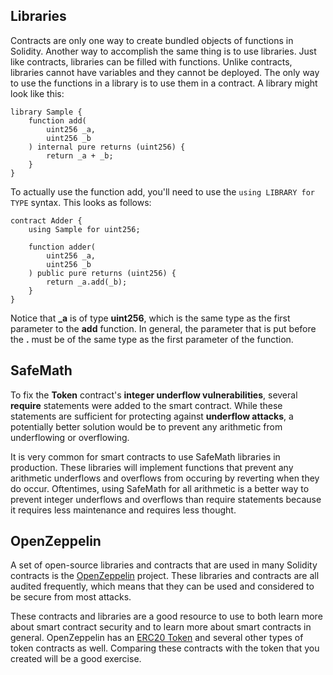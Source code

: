 ## Libraries
Contracts are only one way to create bundled objects of functions in Solidity. Another way to accomplish the same thing is to use libraries. Just like contracts, libraries can be filled with functions. Unlike contracts, libraries cannot have variables and they cannot be deployed. The only way to use the functions in a library is to use them in a contract. A library might look like this: 

``` 
library Sample {
    function add(
        uint256 _a,
        uint256 _b
    ) internal pure returns (uint256) {
        return _a + _b;
    }
}
```

To actually use the function add, you'll need to use the `using LIBRARY for TYPE` syntax. This looks as follows:

```
contract Adder {
    using Sample for uint256;

    function adder(
        uint256 _a, 
        uint256 _b
    ) public pure returns (uint256) {
        return _a.add(_b);
    }
}
``` 

Notice that **_a** is of type **uint256**, which is the same type as the first parameter to the **add** function. In general, the parameter that is put before the **.** must be of the same type as the first parameter of the function. 

## SafeMath
To fix the **Token** contract's **integer underflow vulnerabilities**, several **require** statements were added to the smart contract. While these statements are sufficient for protecting against **underflow attacks**, a potentially better solution would be to prevent any arithmetic from underflowing or overflowing. 

It is very common for smart contracts to use SafeMath libraries in production. These libraries will implement functions that prevent any arithmetic underflows and overflows from occuring by reverting when they do occur. Oftentimes, using SafeMath for all arithmetic is a better way to prevent integer underflows and overflows than require statements because it requires less maintenance and requires less thought.

## OpenZeppelin
A set of open-source libraries and contracts that are used in many Solidity contracts is the [OpenZeppelin](https://github.com/OpenZeppelin/openzeppelin-solidity) project. These libraries and contracts are all audited frequently, which means that they can be used and considered to be secure from most attacks. 

These contracts and libraries are a good resource to use to both learn more about smart contract security and to learn more about smart contracts in general. OpenZeppelin has an [ERC20 Token](https://github.com/OpenZeppelin/openzeppelin-solidity/blob/master/contracts/token/ERC20/ERC20.sol) and several other types of token contracts as well. Comparing these contracts with the token that you created will be a good exercise. 